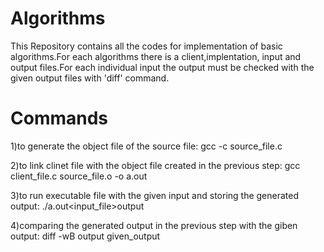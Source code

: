 # Algorithms
This Repository contains all the codes for implementation of basic algorithms.For each algorithms there is a client,implentation,
input and output files.For each individual input the output must be checked with the given output files with 'diff' command.
# Commands

1)to generate the object file of the source file: 
 gcc -c source_file.c                              

2)to link clinet file with the object file created in the previous step: 
 gcc client_file.c source_file.o -o a.out 

3)to run executable file with the given input and storing the generated output: 
 ./a.out<input_file>output                       

4)comparing the generated output in the previous step with the giben output:
 diff -wB output given_output                      
                                                 
